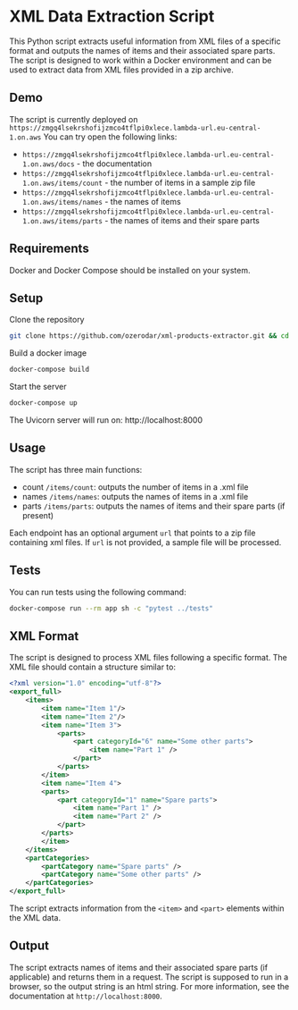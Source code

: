 # XML Data Extraction Script
This Python script extracts useful information from XML files of a specific format and outputs the names of items and their associated spare parts. The script is designed to work within a Docker environment and can be used to extract data from XML files provided in a zip archive.

## Demo
The script is currently deployed on `https://zmgq4lsekrshofijzmco4tflpi0xlece.lambda-url.eu-central-1.on.aws`
You can try open the following links:
- `https://zmgq4lsekrshofijzmco4tflpi0xlece.lambda-url.eu-central-1.on.aws/docs` - the documentation
- `https://zmgq4lsekrshofijzmco4tflpi0xlece.lambda-url.eu-central-1.on.aws/items/count` - the number of items in a sample zip file
- `https://zmgq4lsekrshofijzmco4tflpi0xlece.lambda-url.eu-central-1.on.aws/items/names` - the names of items
- `https://zmgq4lsekrshofijzmco4tflpi0xlece.lambda-url.eu-central-1.on.aws/items/parts` - the names of items and their spare parts

## Requirements
Docker and Docker Compose should be installed on your system.

## Setup

Clone the repository

```bash
git clone https://github.com/ozerodar/xml-products-extractor.git && cd xml-products-extractor
```

Build a docker image
```bash
docker-compose build
```

Start the server
```bash
docker-compose up
```
The Uvicorn server will run on: http://localhost:8000

## Usage

The script has three main functions:
- count `/items/count`: outputs the number of items in a .xml file
- names `/items/names`: outputs the names of items in a .xml file
- parts `/items/parts`: outputs the names of items and their spare parts (if present)

Each endpoint has an optional argument `url` that points to a zip file containing xml files. If `url` is not provided, a sample file will be processed.

## Tests
You can run tests using the following command:

```bash
docker-compose run --rm app sh -c "pytest ../tests"
```

## XML Format
The script is designed to process XML files following a specific format. The XML file should contain a structure similar to:

```xml
<?xml version="1.0" encoding="utf-8"?>
<export_full>
    <items>
        <item name="Item 1"/>
        <item name="Item 2"/>
        <item name="Item 3">
            <parts>
                <part categoryId="6" name="Some other parts">
                    <item name="Part 1" />
                </part>
            </parts>
        </item>
        <item name="Item 4">
        <parts>
            <part categoryId="1" name="Spare parts">
                <item name="Part 1" />
                <item name="Part 2" />
            </part>
        </parts>
        </item>
    </items>
    <partCategories>
        <partCategory name="Spare parts" />
        <partCategory name="Some other parts" />
    </partCategories>
</export_full>
```
The script extracts information from the `<item>` and `<part>` elements within the XML data.

## Output
The script extracts names of items and their associated spare parts (if applicable) and returns them in a request. The script is supposed to run in a browser, so the output string is an html string. For more information, see the documentation at `http://localhost:8000`.
